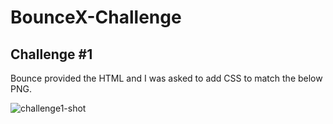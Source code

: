 # BounceX-Challenge

## Challenge #1
Bounce provided the HTML and I was asked to add CSS to match the below PNG.

![challenge1-shot](/Users/kristina/Programming/BounceX-Challenge/challenge-1/assets/lufthansa-modal.png?raw=true "challenge1-shot")
